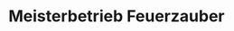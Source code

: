 ---
title: "Meisterbetrieb Feuerzauber"
url: /roggentin/meisterbetrieb-feuerzauber/
shop: Kamine & Öfen
---